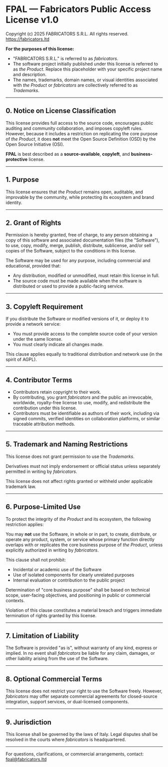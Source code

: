 # FPAL — Fabricators Public Access License v1.0

Copyright (c) 2025 FABRICATORS S.R.L.
All rights reserved. https://fabricators.ltd

**For the purposes of this license:**

* "FABRICATORS S.R.L." is referred to as *fabricators*.
* The software project initially published under this license is referred to as *the Product*. Replace this placeholder with your specific project name and description.
* The names, trademarks, domain names, or visual identities associated with *the Product* or *fabricators* are collectively referred to as *Trademarks*.

---

## 0. Notice on License Classification

This license provides full access to the source code, encourages public auditing and community collaboration, and imposes copyleft rules. However, because it includes a restriction on replicating the core purpose of *the Product*, it does **not** meet the Open Source Definition (OSD) by the Open Source Initiative (OSI).

**FPAL** is best described as a **source-available**, **copyleft**, and **business-protective** license.

---

## 1. Purpose

This license ensures that *the Product* remains open, auditable, and improvable by the community, while protecting its ecosystem and brand identity.

---

## 2. Grant of Rights

Permission is hereby granted, free of charge, to any person obtaining a copy of this software and associated documentation files (the "Software"), to use, copy, modify, merge, publish, distribute, sublicense, and/or sell copies of the Software, subject to the conditions in this license.

The Software may be used for any purpose, including commercial and educational, provided that:

* Any distribution, modified or unmodified, must retain this license in full.
* The source code must be made available when the software is distributed or used to provide a public-facing service.

---

## 3. Copyleft Requirement

If you distribute the Software or modified versions of it, or deploy it to provide a network service:

* You must provide access to the complete source code of your version under the same license.
* You must clearly indicate all changes made.

This clause applies equally to traditional distribution and network use (in the spirit of AGPL).

---

## 4. Contributor Terms

* Contributors retain copyright to their work.
* By contributing, you grant *fabricators* and the public an irrevocable, worldwide, royalty-free license to use, modify, and redistribute the contribution under this license.
* Contributors must be identifiable as authors of their work, including via signed commits, verified identities on collaboration platforms, or similar traceable attribution methods.

---

## 5. Trademark and Naming Restrictions

This license does not grant permission to use the *Trademarks*.

Derivatives must not imply endorsement or official status unless separately permitted in writing by *fabricators*.

This license does not affect rights granted or withheld under applicable trademark law.

---

## 6. Purpose-Limited Use

To protect the integrity of *the Product* and its ecosystem, the following restriction applies:

You may **not** use the Software, in whole or in part, to create, distribute, or operate any product, system, or service whose primary function directly overlaps with or replicates the core business purpose of *the Product*, unless explicitly authorized in writing by *fabricators*.

This clause shall not prohibit:

* Incidental or academic use of the Software
* Use of isolated components for clearly unrelated purposes
* Internal evaluation or contribution to the public project

Determination of "core business purpose" shall be based on technical scope, user-facing objectives, and positioning in public or commercial contexts.

Violation of this clause constitutes a material breach and triggers immediate termination of rights granted by this license.

---

## 7. Limitation of Liability

The Software is provided "as is", without warranty of any kind, express or implied. In no event shall *fabricators* be liable for any claim, damages, or other liability arising from the use of the Software.

---

## 8. Optional Commercial Terms

This license does not restrict your right to use the Software freely. However, *fabricators* may offer separate commercial agreements for closed-source integration, support services, or dual-licensed components.

---

## 9. Jurisdiction

This license shall be governed by the laws of Italy. Legal disputes shall be resolved in the courts where *fabricators* is headquartered.

---

For questions, clarifications, or commercial arrangements, contact: fpal@fabricators.ltd
